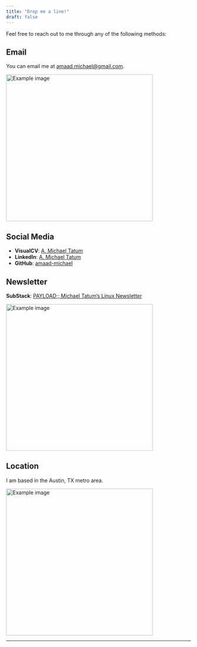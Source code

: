 ```yaml
---
title: "Drop me a line!"
draft: false
---
```


Feel free to reach out to me through any of the following methods:

## Email
You can email me at [amaad.michael@gmail.com](mailto:amaad.michael@gmail.com).

<img src="/images/stephen-harlan-NYTa57zrmQ0-unsplash.jpg" alt="Example image" width="400" height="400">

## Social Media
- **VisualCV**: [A. Michael Tatum](https://my.visualcv.com/michaeltatum/)
- **LinkedIn**: [A. Michael Tatum](https://www.linkedin.com/in/amaadmichael/)
- **GitHub**: [amaad-michael](https://github.com/amaad-michael/)

## Newsletter
**SubStack**: [PAYLOAD;; Michael Tatum’s Linux Newsletter](https://amaadmichael.substack.com/welcome/)

<img src="/images/nail-gilfanov-TuyneoFacJg-unsplash.jpg" alt="Example image" width="400" height="400">

## Location
I am based in the Austin, TX metro area.

<img src="/images/daniel-l-wIKlZf8Jg4c-unsplash.jpg" alt="Example image" width="400" height="400">

---
